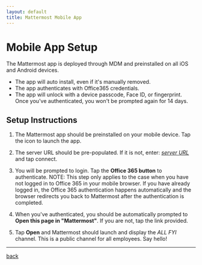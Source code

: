 ```yaml
---
layout: default
title: Mattermost Mobile App
---
```


# Mobile App Setup

The Mattermost app is deployed through MDM and preinstalled on all iOS and Android devices.

* The app will auto install, even if it's manually removed.
* The app authenticates with Office365 credentials.
* The app will unlock with a device passcode, Face ID, or fingerprint. Once you've authenticated, you won't be prompted again for 14 days.

## Setup Instructions

1. The Mattermost app should be preinstalled on your mobile device. Tap the icon to launch the app.

2. The server URL should be pre-populated. If it is not, enter: *[server URL]()* and tap connect.

3. You will be prompted to login. Tap the **Office 365 button** to authenticate.
   NOTE: This step only applies to the case when you have not logged in to Office 365 in your mobile browser. If you have already logged in, the Office 365 authentication happens automatically and the browser redirects you back to Mattermost after the authentication is completed.

4. When you've authenticated, you should be automatically prompted to **Open this page in "Mattermost"**. If you are not, tap the link provided.

5. Tap **Open** and Mattermost should launch and display the *ALL FYI* channel. This is a public channel for all employees. Say hello!

---

[back](./)
